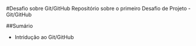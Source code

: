 #Desafio sobre Git/GitHub
Repositório sobre o primeiro Desafio de Projeto - Git/GitHub

##Sumário
- Intridução ao Git/GitHub

